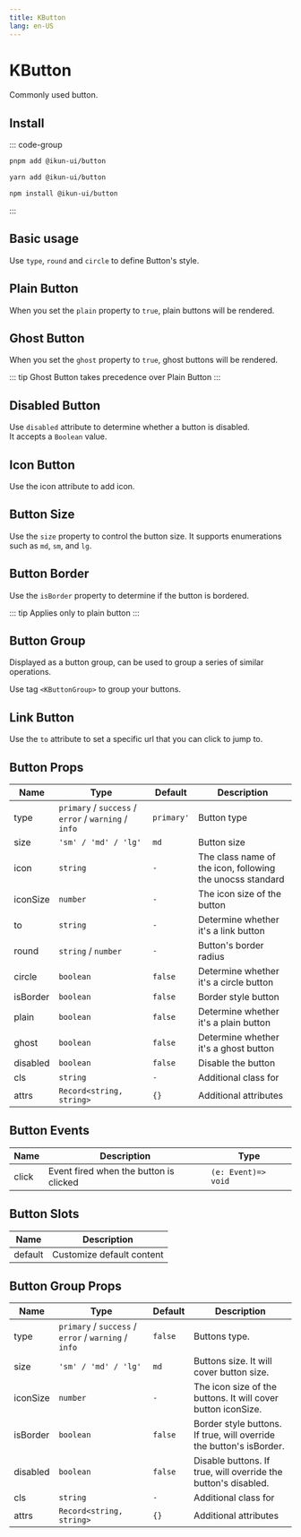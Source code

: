 ```yaml
---
title: KButton
lang: en-US
---
```


# KButton

Commonly used button.

## Install

::: code-group

```bash [pnpm]
pnpm add @ikun-ui/button
```

```bash [yarn]
yarn add @ikun-ui/button
```

```bash [npm]
npm install @ikun-ui/button
```

:::

## Basic usage

Use `type`, `round` and `circle` to define Button's style.

<demo src="../../../../example/button/basic.svelte"  github='Button'></demo>

## Plain Button

When you set the `plain` property to `true`, plain buttons will be rendered.

<demo src="../../../../example/button/plain.svelte"  github='Button'></demo>

## Ghost Button

When you set the `ghost` property to `true`, ghost buttons will be rendered.

::: tip
Ghost Button takes precedence over Plain Button
:::

<demo src="../../../../example/button/ghost.svelte"  github='Button'></demo>

## Disabled Button

Use `disabled` attribute to determine whether a button is disabled.  
It accepts a `Boolean` value.

<demo src="../../../../example/button/disabled.svelte" github='Button'></demo>

## Icon Button

Use the icon attribute to add icon.

<demo src="../../../../example/button/icon.svelte" github='Button'></demo>

## Button Size

Use the `size` property to control the button size.
It supports enumerations such as `md`, `sm`, and `lg`.

<demo src="../../../../example/button/size.svelte" github='Button'></demo>

## Button Border

Use the `isBorder` property to determine if the button is bordered.

::: tip
Applies only to plain button
:::

<demo src="../../../../example/button/isBorder.svelte" github='Button'></demo>

## Button Group

Displayed as a button group, can be used to group a series of similar operations.

Use tag `<KButtonGroup>` to group your buttons.

<demo src="../../../../example/button/group.svelte" github='ButtonGroup'></demo>

## Link Button

Use the `to` attribute to set a specific url that you can click to jump to.

<demo src="../../../../example/button/link.svelte" github='Button'></demo>

## Button Props

| Name     | Type                                                 | Default    | Description                                               |
| -------- | ---------------------------------------------------- | ---------- |-----------------------------------------------------------|
| type     | `primary` / `success` / `error` / `warning` / `info` | `primary'` | Button type                                               |
| size     | `'sm' / 'md' / 'lg'`                                 | `md`       | Button size                                               |
| icon     | `string`                                             | `-`        | The class name of the icon, following the unocss standard |
| iconSize | `number`                                             | `-`        | The icon size of the button                               |
| to       | `string`                                             | `-`        | Determine whether it's a link button                      |
| round    | `string` / `number`                                  | `-`        | Button's border radius                                    |
| circle   | `boolean`                                            | `false`    | Determine whether it's a circle button                    |
| isBorder | `boolean`                                            | `false`    | Border style button                                       |
| plain    | `boolean`                                            | `false`    | Determine whether it's a plain button                     |
| ghost    | `boolean`                                            | `false`    | Determine whether it's a ghost button                     |
| disabled | `boolean`                                            | `false`    | Disable the button                                        |
| cls      | `string`                                             | `-`        | Additional class for                                      |
| attrs    | `Record<string, string>`                             | `{}`       | Additional attributes                                     |

## Button Events

| Name  | Description                            | Type                |
| ----- | -------------------------------------- | ------------------- |
| click | Event fired when the button is clicked | `(e: Event)=> void` |

## Button Slots

| Name    | Description               |
| ------- | ------------------------- |
| default | Customize default content |

## Button Group Props

| Name     | Type                                                 | Default | Description                                                         |
| -------- | ---------------------------------------------------- | ------- | ------------------------------------------------------------------- |
| type     | `primary` / `success` / `error` / `warning` / `info` | `false` | Buttons type.                                                       |
| size     | `'sm' / 'md' / 'lg'`                                 | `md`    | Buttons size. It will cover button size.                            |
| iconSize | `number`                                             | `-`     | The icon size of the buttons. It will cover button iconSize.        |
| isBorder | `boolean`                                            | `false` | Border style buttons. If true, will override the button's isBorder. |
| disabled | `boolean`                                            | `false` | Disable buttons. If true, will override the button's disabled.      |
| cls      | `string`                                             | `-`     | Additional class for                                                |
| attrs    | `Record<string, string>`                             | `{}`    | Additional attributes                                               |
